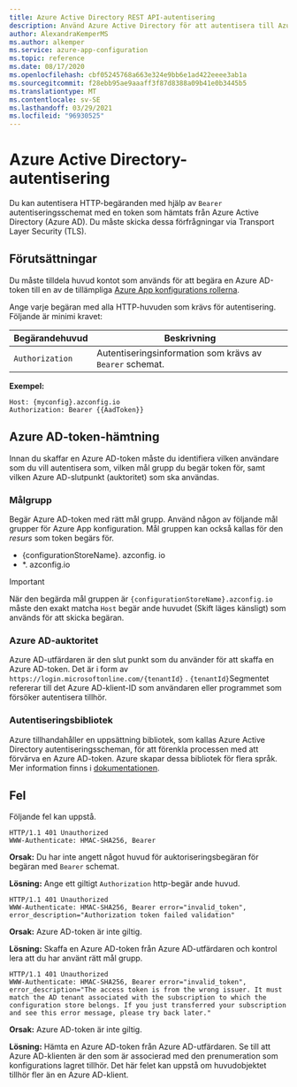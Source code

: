 ```yaml
---
title: Azure Active Directory REST API-autentisering
description: Använd Azure Active Directory för att autentisera till Azure App konfiguration med hjälp av REST API
author: AlexandraKemperMS
ms.author: alkemper
ms.service: azure-app-configuration
ms.topic: reference
ms.date: 08/17/2020
ms.openlocfilehash: cbf05245768a663e324e9bb6e1ad422eeee3ab1a
ms.sourcegitcommit: f28ebb95ae9aaaff3f87d8388a09b41e0b3445b5
ms.translationtype: MT
ms.contentlocale: sv-SE
ms.lasthandoff: 03/29/2021
ms.locfileid: "96930525"
---
```

# <a name="azure-active-directory-authentication"></a>Azure Active Directory-autentisering

Du kan autentisera HTTP-begäranden med hjälp av `Bearer` autentiseringsschemat med en token som hämtats från Azure Active Directory (Azure AD). Du måste skicka dessa förfrågningar via Transport Layer Security (TLS).

## <a name="prerequisites"></a>Förutsättningar

Du måste tilldela huvud kontot som används för att begära en Azure AD-token till en av de tillämpliga [Azure App konfigurations rollerna](./rest-api-authorization-azure-ad.md).

Ange varje begäran med alla HTTP-huvuden som krävs för autentisering. Följande är minimi kravet:

|  Begärandehuvud | Beskrivning  |
| --------------- | ------------ |
| `Authorization` | Autentiseringsinformation som krävs av `Bearer` schemat. |

**Exempel:**

```http
Host: {myconfig}.azconfig.io
Authorization: Bearer {{AadToken}}
```

## <a name="azure-ad-token-acquisition"></a>Azure AD-token-hämtning

Innan du skaffar en Azure AD-token måste du identifiera vilken användare som du vill autentisera som, vilken mål grupp du begär token för, samt vilken Azure AD-slutpunkt (auktoritet) som ska användas.

### <a name="audience"></a>Målgrupp

Begär Azure AD-token med rätt mål grupp. Använd någon av följande mål grupper för Azure App konfiguration. Mål gruppen kan också kallas för den *resurs* som token begärs för.

- {configurationStoreName}. azconfig. io
- *. azconfig.io

> [!IMPORTANT]
> När den begärda mål gruppen är `{configurationStoreName}.azconfig.io` måste den exakt matcha `Host` begär ande huvudet (Skift läges känsligt) som används för att skicka begäran.

### <a name="azure-ad-authority"></a>Azure AD-auktoritet

Azure AD-utfärdaren är den slut punkt som du använder för att skaffa en Azure AD-token. Det är i form av `https://login.microsoftonline.com/{tenantId}` . `{tenantId}`Segmentet refererar till det Azure AD-klient-ID som användaren eller programmet som försöker autentisera tillhör.

### <a name="authentication-libraries"></a>Autentiseringsbibliotek

Azure tillhandahåller en uppsättning bibliotek, som kallas Azure Active Directory autentiseringsscheman, för att förenkla processen med att förvärva en Azure AD-token. Azure skapar dessa bibliotek för flera språk. Mer information finns i [dokumentationen](../active-directory/azuread-dev/active-directory-authentication-libraries.md).

## <a name="errors"></a>Fel

Följande fel kan uppstå.

```http
HTTP/1.1 401 Unauthorized
WWW-Authenticate: HMAC-SHA256, Bearer
```

**Orsak:** Du har inte angett något huvud för auktoriseringsbegäran för begäran med `Bearer` schemat.

**Lösning:** Ange ett giltigt `Authorization` http-begär ande huvud.

```http
HTTP/1.1 401 Unauthorized
WWW-Authenticate: HMAC-SHA256, Bearer error="invalid_token", error_description="Authorization token failed validation"
```

**Orsak:** Azure AD-token är inte giltig.

**Lösning:** Skaffa en Azure AD-token från Azure AD-utfärdaren och kontrol lera att du har använt rätt mål grupp.

```http
HTTP/1.1 401 Unauthorized
WWW-Authenticate: HMAC-SHA256, Bearer error="invalid_token", error_description="The access token is from the wrong issuer. It must match the AD tenant associated with the subscription to which the configuration store belongs. If you just transferred your subscription and see this error message, please try back later."
```

**Orsak:** Azure AD-token är inte giltig.

**Lösning:** Hämta en Azure AD-token från Azure AD-utfärdaren. Se till att Azure AD-klienten är den som är associerad med den prenumeration som konfigurations lagret tillhör. Det här felet kan uppstå om huvudobjektet tillhör fler än en Azure AD-klient.